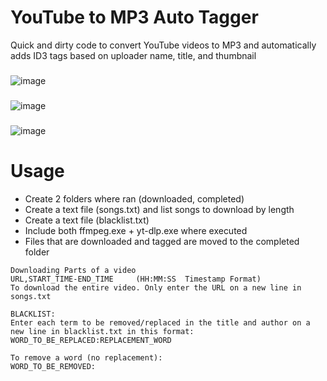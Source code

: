 # YouTube to MP3 Auto Tagger
Quick and dirty code to convert YouTube videos to MP3 and automatically adds ID3 tags based on uploader name, title, and thumbnail

###
![image](https://user-images.githubusercontent.com/21994085/232991117-a41a33e1-f45a-4043-aa6a-e886a31d2f11.png)
###
![image](https://user-images.githubusercontent.com/21994085/232990936-50c96722-e7ed-4945-8971-f90e06a24fc9.png)
###
![image](https://user-images.githubusercontent.com/21994085/199175477-b2d6d5ae-d7db-455c-813f-ad1d3af7fac5.png)

# Usage
- Create 2 folders where ran (downloaded, completed)
- Create a text file (songs.txt) and list songs to download by length
- Create a text file (blacklist.txt) 
- Include both ffmpeg.exe + yt-dlp.exe where executed
- Files that are downloaded and tagged are moved to the completed folder

```
Downloading Parts of a video
URL,START_TIME-END_TIME     (HH:MM:SS  Timestamp Format)
To download the entire video. Only enter the URL on a new line in songs.txt

BLACKLIST:
Enter each term to be removed/replaced in the title and author on a new line in blacklist.txt in this format:
WORD_TO_BE_REPLACED:REPLACEMENT_WORD

To remove a word (no replacement):
WORD_TO_BE_REMOVED:
```
